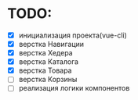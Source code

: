 # TODO:
- [x] инициализация проекта(vue-cli)
- [x] верстка Навигации
- [x] верстка Хедера
- [x] верстка Каталога
- [x] верстка Товара
- [ ] верстка Корзины
- [ ] реализация логики компонентов
